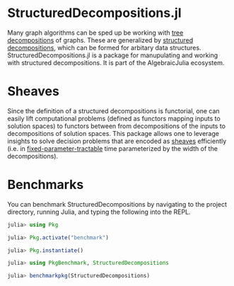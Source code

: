 # StructuredDecompositions.jl

Many graph algorithms can be sped up be working with [tree decompositions][1] of graphs. These are generalized by [structured decompositions][2], which can be formed for arbitary data structures. StructuredDecompositions.jl is a package for manupulating and working with structured decompositions. It is part of the AlgebraicJulia ecosystem.

# Sheaves

Since the definition of a structured decompositions is functorial, one can easily lift computational problems (defined as functors mapping inputs to solution spaces) to functors between from decompositions of the inputs to decompositions of solution spaces. This package allows one to leverage insights to solve decision problems that are encoded as [sheaves][3] efficiently (i.e. in [fixed-parameter-tractable][4] time parameterized by the width of the decompositions).

# Benchmarks

You can benchmark StructuredDecompositions by navigating to the project directory, running Julia, and typing the following into the REPL.
```julia
julia> using Pkg

julia> Pkg.activate("benchmark")

julia> Pkg.instantiate()

julia> using PkgBenchmark, StructuredDecompositions

julia> benchmarkpkg(StructuredDecompositions)
```

  [1]: https://en.wikipedia.org/wiki/Tree_decomposition
  [2]: https://arxiv.org/abs/2207.06091
  [3]: https://en.wikipedia.org/wiki/Sheaf_(mathematics)
  [4]: https://en.wikipedia.org/wiki/Parameterized_complexity
